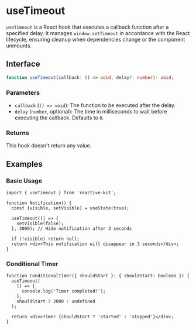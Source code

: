 # useTimeout

`useTimeout` is a React hook that executes a callback function after a specified delay.
It manages `window.setTimeout` in accordance with the React lifecycle, ensuring cleanup when dependencies change or the component unmounts.

## Interface

```typescript
function useTimeout(callback: () => void, delay?: number): void;
```

### Parameters

- `callback` (`() => void`): The function to be executed after the delay.
- `delay` (`number`, optional): The time in milliseconds to wait before executing the callback. Defaults to `0`.

### Returns

This hook doesn't return any value.

## Examples

### Basic Usage

```tsx
import { useTimeout } from 'reactive-kit';

function Notification() {
  const [visible, setVisible] = useState(true);

  useTimeout(() => {
    setVisible(false);
  }, 3000); // Hide notification after 3 seconds

  if (!visible) return null;
  return <div>This notification will disappear in 3 seconds</div>;
}
```

### Conditional Timer

```tsx
function ConditionalTimer({ shouldStart }: { shouldStart: boolean }) {
  useTimeout(
    () => {
      console.log('Timer completed!');
    },
    shouldStart ? 2000 : undefined
  );

  return <div>Timer {shouldStart ? 'started' : 'stopped'}</div>;
}
```
